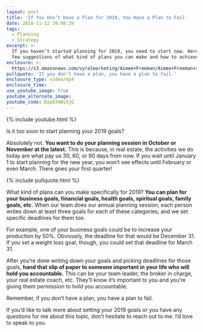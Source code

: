 ```yaml
---
layout: post
title: 'If You Don’t Have a Plan for 2019, You Have a Plan to Fail'
date: 2018-11-12 20:08:39
tags:
  - Planning
  - Strategy
excerpt: >-
  If you haven’t started planning for 2019, you need to start now. Here are a
  few suggestions of what kind of plans you can make and how to achieve them.
enclosure: >-
  https://s3.amazonaws.com/vyralmarketing/Aimee+Freeman/Aimee+Freeman+and+CO.+%257C+If+You+Dont+Have+a+Plan+for+2019%252C+You+Have+a+Plan+to+Fail.mp4
pullquote: 'If you don’t have a plan, you have a plan to fail.'
enclosure_type: video/mp4
enclosure_time:
use_youtube_image: true
youtube_alternate_image:
youtube_code: DzpOJmWi5jQ
---
```


{% include youtube.html %}

Is it too soon to start planning your 2019 goals?

Absolutely not. **You want to do your planning session in October or November at the latest.** This is because, in real estate, the activities we do today are what pay us 30, 60, or 90 days from now. If you wait until January 1 to start planning for the new year, you won’t see effects until February or even March. There goes your first quarter!

{% include pullquote.html %}

What kind of plans can you make specifically for 2019? **You can plan for your business goals, financial goals, health goals, spiritual goals, family goals, etc.** When our team does our annual planning session, each person writes down at least three goals for each of these categories, and we set specific deadlines for them too.

For example, one of your business goals could be to increase your production by 50%. Obviously, the deadline for that would be December 31. If you set a weight loss goal, though, you could set that deadline for March 31.

After you’re done writing down your goals and picking deadlines for those goals, **hand that slip of paper to someone important in your life who will hold you accountable.** This can be your team leader, the broker in charge, your real estate coach, etc. They’ll know it’s important to you and you’re giving them permission to hold you accountable.

Remember, if you don’t have a plan, you have a plan to fail.

If you’d like to talk more about setting your 2019 goals or you have any questions for me about this topic, don’t hesitate to reach out to me. I’d love to speak to you.
